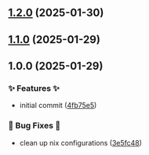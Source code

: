 ## [1.2.0](https://github.com/AtomiCloud/carboxylic.beryllium/compare/v1.1.0...v1.2.0) (2025-01-30)

## [1.1.0](https://github.com/AtomiCloud/carboxylic.beryllium/compare/v1.0.0...v1.1.0) (2025-01-29)

## 1.0.0 (2025-01-29)


### ✨ Features ✨

* initial commit ([4fb75e5](https://github.com/AtomiCloud/carboxylic.beryllium/commit/4fb75e5989bd82c5af5fbb924ef3e1d66fef8cd4))


### 🐛 Bug Fixes 🐛

* clean up nix configurations ([3e5fc48](https://github.com/AtomiCloud/carboxylic.beryllium/commit/3e5fc4869d107465d770138d89a8b91186860ecd))
